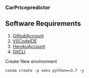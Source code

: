 ### CarPricepredictor

## Software Requirements

1. [GithubAccount](https://github.com)
2. [VSCodeIDE](http://code.visualstudio.com/)
3. [HerokuAccount]()
4. [GitCLI]()

  Create New environment

 ```
 conda create -p venv python==3.7 -y
 ```